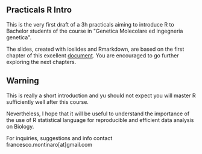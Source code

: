 ## Practicals R Intro


This is the very first draft of a 3h practicals aiming to introduce R to Bachelor students of the course in "Genetica Molecolare ed ingegneria genetica".

The slides, created with ioslides and Rmarkdown, are based on the first chapter of this  excellent [document](https://evolutionarygenetics.github.io/Introduction.html). You are encouraged to go further exploring the next chapters.


## Warning ## 
This is really a short introduction and yu should not expect you will master R sufficiently well after this course.

Nevertheless, I hope that it will be useful to understand the importance of the use of R statistical language for reproducible and efficient data analysis on Biology. 


For inquiries, suggestions and info contact francesco.montinaro[at]gmail.com
